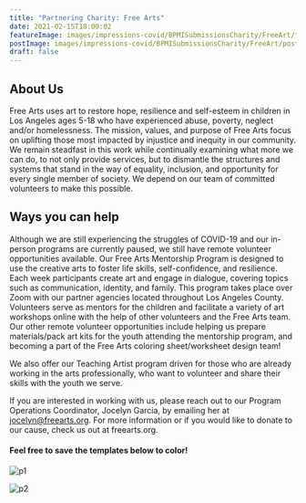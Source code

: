 ```yaml
---
title: "Partnering Charity: Free Arts"
date: 2021-02-15T18:00:02
featureImage: images/impressions-covid/BPMISubmissionsCharity/FreeArt/feature-image.jpg
postImage: images/impressions-covid/BPMISubmissionsCharity/FreeArt/post-image.jpeg 
draft: false
---
```


## About Us
Free Arts uses art to restore hope, resilience and self-esteem in children in Los Angeles ages 5-18 who have experienced abuse, poverty, neglect and/or homelessness. The mission, values, and purpose of Free Arts focus on uplifting those most impacted by injustice and inequity in our community. We remain steadfast in this work while continually examining what more we can do, to not only provide services, but to dismantle the structures and systems that stand in the way of equality, inclusion, and opportunity for every single member of society. We depend on our team of committed volunteers to make this possible. 

## Ways you can help 
Although we are still experiencing the struggles of COVID-19 and our in-person programs are currently paused, we still have remote volunteer opportunities available. Our Free Arts Mentorship Program is designed to use the creative arts to foster life skills, self-confidence, and resilience. Each week participants create art and engage in dialogue, covering topics such as communication, identity, and family. This program takes place over Zoom with our partner agencies located throughout Los Angeles County. Volunteers serve as mentors for the children and facilitate a variety of art workshops online with the help of other volunteers and the Free Arts team. Our other remote volunteer opportunities include helping us prepare materials/pack art kits for the youth attending the mentorship program, and becoming a part of the Free Arts coloring sheet/worksheet design team! 

We also offer our Teaching Artist program driven for those who are already working in the arts professionally, who want to volunteer and share their skills with the youth we serve.

If you are interested in working with us, please reach out to our Program Operations Coordinator, Jocelyn Garcia, by emailing her at jocelyn@freearts.org. For more information or if you would like to donate to our cause, check us out at freearts.org.

#### Feel free to save the templates below to color! 

![p1](../../images/impressions-covid/BPMISubmissionsCharity/ChildrenArtWork/p1.jpg)

![p2](../../images/impressions-covid/BPMISubmissionsCharity/ChildrenArtWork/p2.jpg)

